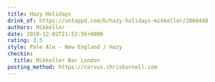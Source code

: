 ```yaml
---
title: Hazy Holidays
drink_of: https://untappd.com/b/hazy-holidays-mikkeller/2866448
authors: Mikkeller
date: 2018-12-02T21:53:56+0000
rating: 3.5
style: Pale Ale - New England / Hazy
checkin:
  title: Mikkeller Bar London
posting_method: https://corvus.chrisburnell.com
---
```

